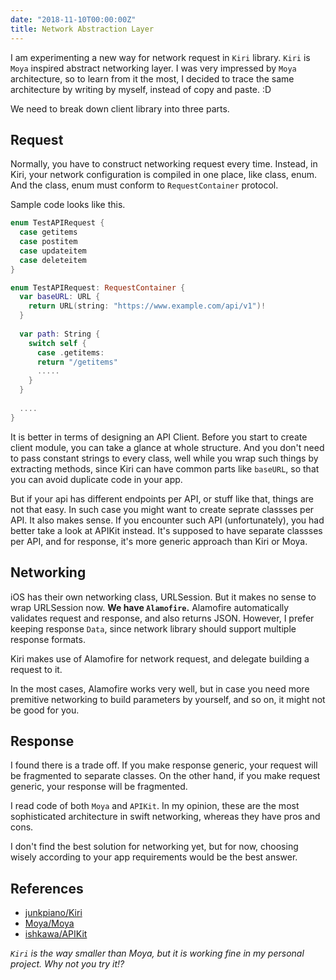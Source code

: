 ```yaml
---
date: "2018-11-10T00:00:00Z"
title: Network Abstraction Layer
---
```


I am experimenting a new way for network request in `Kiri` library.
`Kiri` is `Moya` inspired abstract networking layer. I was very impressed by `Moya` architecture, so to learn from it the most, I decided to trace the same architecture by writing by myself, instead of copy and paste. :D

We need to break down client library into three parts.

## Request

Normally, you have to construct networking request every time.
Instead, in Kiri, your network configuration is compiled in one place, like class, enum.
And the class, enum must conform to `RequestContainer` protocol.

Sample code looks like this.

```swift
enum TestAPIRequest {
  case getitems
  case postitem
  case updateitem
  case deleteitem
}

enum TestAPIRequest: RequestContainer {
  var baseURL: URL {
    return URL(string: "https://www.example.com/api/v1")!
  }
  
  var path: String {
    switch self {
      case .getitems:
      return "/getitems"
      .....
    }
  }
  
  ....
}
```

It is better in terms of designing an API Client.
Before you start to create client module, you can take a glance at whole structure.
And you don't need to pass constant strings to every class, well while you wrap such things by extracting methods, since Kiri can have common parts like `baseURL`, so that you can avoid duplicate code in your app.

But if your api has different endpoints per API, or stuff like that, things are not that easy. In such case you might want to create seprate classses per API. It also makes sense. If you encounter such API (unfortunately), you had better take a look at APIKit instead. It's supposed to have separate classses per API, and for response, it's more generic approach than Kiri or Moya.

## Networking

iOS has their own networking class, URLSession. But it makes no sense to wrap URLSession now. **We have `Alamofire`.**
Alamofire automatically validates request and response, and also returns JSON. However, I prefer keeping response `Data`, since network library should support multiple response formats.

Kiri makes use of Alamofire for network request, and delegate building a request to it.

In the most cases, Alamofire works very well, but in case you need more premitive networking to build parameters by yourself, and so on, it might not be good for you.

## Response

I found there is a trade off. If you make response generic, your request will be fragmented to separate classes. On the other hand, if you make request generic, your response will be fragmented.

I read code of both `Moya` and `APIKit`. In my opinion, these are the most sophisticated architecture in swift networking, whereas they have pros and cons.

I don't find the best solution for networking yet, but for now, choosing wisely according to your app requirements would be the best answer. 

## References

- [junkpiano/Kiri](https://github.com/junkpiano/Kiri)
- [Moya/Moya](https://github.com/Moya/Moya)
- [ishkawa/APIKit](https://github.com/ishkawa/APIKit)

*`Kiri` is the way smaller than Moya, but it is working fine in my personal project. Why not you try it!?*

